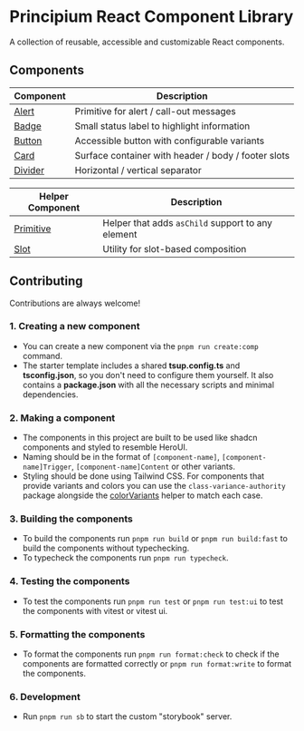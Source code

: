 # Principium React Component Library

A collection of reusable, accessible and customizable React components.

## Components

| Component                                          | Description                                         |
| -------------------------------------------------- | --------------------------------------------------- |
| [Alert](./packages/components/alert)               | Primitive for alert / call-out messages             |
| [Badge](./packages/components/badge)               | Small status label to highlight information         |
| [Button](./packages/components/button)             | Accessible button with configurable variants        |
| [Card](./packages/components/card)                 | Surface container with header / body / footer slots |
| [Divider](./packages/components/divider)           | Horizontal / vertical separator                     |

| Helper Component                                   | Description                                         |
| -------------------------------------------------- | --------------------------------------------------- |
| [Primitive](./packages/components/utils/primitive) | Helper that adds `asChild` support to any element   |
| [Slot](./packages/components/utils/slot)           | Utility for slot-based composition                  |

## Contributing

Contributions are always welcome!

### 1. Creating a new component

- You can create a new component via the `pnpm run create:comp` command.
- The starter template includes a shared **tsup.config.ts** and **tsconfig.json**, so you don't need to configure them yourself. It also contains a **package.json** with all the necessary scripts and minimal dependencies.

### 2. Making a component

- The components in this project are built to be used like shadcn components and styled to resemble HeroUI.
- Naming should be in the format of `[component-name]`, `[component-name]Trigger`, `[component-name]Content` or other variants.
- Styling should be done using Tailwind CSS. For components that provide variants and colors you can use the `class-variance-authority` package alongside the [colorVariants](./packages/components/utils/shared/src/colorVariants.ts) helper to match each case.

### 3. Building the components

- To build the components run `pnpm run build` or `pnpm run build:fast` to build the components without typechecking.
- To typecheck the components run `pnpm run typecheck`.

### 4. Testing the components

- To test the components run `pnpm run test` or `pnpm run test:ui` to test the components with vitest or vitest ui.

### 5. Formatting the components

- To format the components run `pnpm run format:check` to check if the components are formatted correctly or `pnpm run format:write` to format the components.

### 6. Development

- Run `pnpm run sb` to start the custom "storybook" server.

